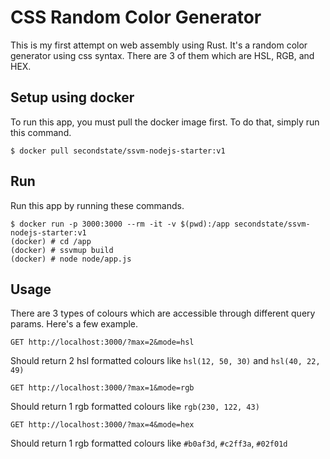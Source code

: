 # CSS Random Color Generator
This is my first attempt on web assembly using Rust. It's a random color generator using css syntax. There are 3 of them which are HSL, RGB, and HEX.

## Setup using docker
To run this app, you must pull the docker image first. To do that, simply run this command.

```
$ docker pull secondstate/ssvm-nodejs-starter:v1
```

## Run
Run this app by running these commands.

```
$ docker run -p 3000:3000 --rm -it -v $(pwd):/app secondstate/ssvm-nodejs-starter:v1
(docker) # cd /app
(docker) # ssvmup build
(docker) # node node/app.js
```

## Usage
There are 3 types of colours which are accessible through different query params. Here's a few example.

```
GET http://localhost:3000/?max=2&mode=hsl
```
Should return 2 hsl formatted colours like `hsl(12, 50, 30)` and `hsl(40, 22, 49)`

```
GET http://localhost:3000/?max=1&mode=rgb
```
Should return 1 rgb formatted colours like `rgb(230, 122, 43)`

```
GET http://localhost:3000/?max=4&mode=hex
```
Should return 1 rgb formatted colours like `#b0af3d`, `#c2ff3a`, `#02f01d`
